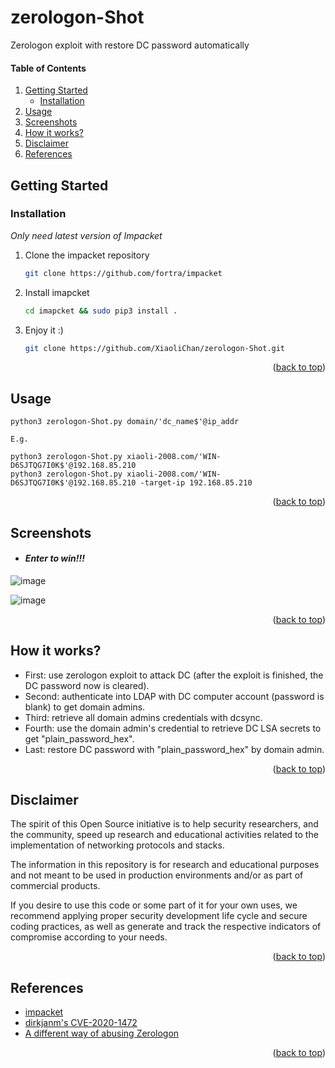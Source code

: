 <a name="readme-top"></a>

# zerologon-Shot
Zerologon exploit with restore DC password automatically

#### Table of Contents
<ol>
<li>
  <a href="#getting-started">Getting Started</a>
  <ul>
    <li><a href="#installation">Installation</a></li>
  </ul>
</li>
<li><a href="#usage">Usage</a></li>
<li><a href="#screenshots">Screenshots</a></li>
<li><a href="#how-it-works">How it works?</a></li>
<li><a href="#disclaimer">Disclaimer</a></li>
<li><a href="#references">References</a></li>
</ol>

## Getting Started

### Installation

_Only need latest version of Impacket_

1. Clone the impacket repository
   ```sh
   git clone https://github.com/fortra/impacket
   ```
2. Install imapcket
   ```sh
   cd imapcket && sudo pip3 install .
   ```
3. Enjoy it :)
   ```sh
   git clone https://github.com/XiaoliChan/zerologon-Shot.git
   ```

<p align="right">(<a href="#readme-top">back to top</a>)</p>

## Usage
```
python3 zerologon-Shot.py domain/'dc_name$'@ip_addr

E.g.

python3 zerologon-Shot.py xiaoli-2008.com/'WIN-D6SJTQG7I0K$'@192.168.85.210
python3 zerologon-Shot.py xiaoli-2008.com/'WIN-D6SJTQG7I0K$'@192.168.85.210 -target-ip 192.168.85.210
```
<p align="right">(<a href="#readme-top">back to top</a>)</p>

## Screenshots
- #### _Enter to win!!!_
![image](https://github.com/XiaoliChan/zerologon-Shot/assets/30458572/816959b8-0e09-4d95-a6d4-b9c2e38d418a)

![image](https://github.com/XiaoliChan/zerologon-Shot/assets/30458572/bd957328-f09b-482d-a4fc-61ae94daab3a)

<p align="right">(<a href="#readme-top">back to top</a>)</p>

## How it works?
- First: use zerologon exploit to attack DC (after the exploit is finished, the DC password now is cleared).
- Second: authenticate into LDAP with DC computer account (password is blank) to get domain admins.
- Third: retrieve all domain admins credentials with dcsync.
- Fourth: use the domain admin's credential to retrieve DC LSA secrets to get "plain_password_hex".
- Last: restore DC password with "plain_password_hex" by domain admin.
<p align="right">(<a href="#readme-top">back to top</a>)</p>

## Disclaimer
The spirit of this Open Source initiative is to help security researchers, and the community, speed up research and educational activities related to the implementation of networking protocols and stacks.

The information in this repository is for research and educational purposes and not meant to be used in production environments and/or as part of commercial products.

If you desire to use this code or some part of it for your own uses, we recommend applying proper security development life cycle and secure coding practices, as well as generate and track the respective indicators of compromise according to your needs.
<p align="right">(<a href="#readme-top">back to top</a>)</p>

## References
* [impacket](https://github.com/fortra/impacket/)
* [dirkjanm's CVE-2020-1472](https://github.com/dirkjanm/CVE-2020-1472)
* [A different way of abusing Zerologon](https://dirkjanm.io/a-different-way-of-abusing-zerologon/)
<p align="right">(<a href="#readme-top">back to top</a>)</p>
